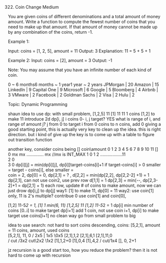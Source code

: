 322. Coin Change
Medium

You are given coins of different denominations and a total amount of money amount. Write a function to compute the fewest number of coins that you need to make up that amount. If that amount of money cannot be made up by any combination of the coins, return -1.

Example 1:

Input: coins = [1, 2, 5], amount = 11
Output: 3 
Explanation: 11 = 5 + 5 + 1

Example 2:
Input: coins = [2], amount = 3
Output: -1

Note:
You may assume that you have an infinite number of each kind of coin.

0 ~ 6 months6 months ~ 1 year1 year ~ 2 years
JPMorgan | 20 Amazon | 15 LinkedIn | 9 Capital One | 9 Microsoft | 6 Google | 5 Bloomberg | 4 Airbnb | 3 VMware | 2 Facebook | 2 Goldman Sachs | 2 Visa | 2 Hulu | 2

Topic: Dynamic Programming

shaun idea to use dp: 
with small problem, 
[1,2,5] 11
[1] 11   11 1 coins
[1,2] to make 11
introduce 2d dp[i, j] i coins 0- i, j target?  YES
what is range of i, and range of amount j?   j from 0 to target
i   from 0 coins to n coins, add 0 giving a good starting point, this is actually very key to clean up the idea. 
this is right direction. but i kind of give up 
the key is to come up with a table to figure out transition function

another key, consider coins being []
coin\amount
    0  1  2  3  4 5 6 7 8 9 10 11 
[]  0  mx mx ..............    mx     //mx is INT_MAX
1   0  1  2  ..................11   
2   0  
3   0
dp[i][j] =  min(dp[i][j],   dp[i][target-coins[i]+1 if target-coins[i] > 0 smaller = target - coins[i], else smaller =   
coin = 2,  dp[0] = 0, dp[2,1] = ? , d[2,2] = min(dp[2,2], dp[2,2-2] +1) = 1 
   dp[2,1], can not use coin2, use prev row d[1,1]  = 1 
   dp[2,3] =   min(--, dp[2,3-2]+1 = dp[2,1] + 1) 
each row, update # of coins to make amount, now we can just drow dp[i,j] to dp[j] 
way1:   [1] to make 11,   dp[0] = 11
way2:  use coin[1] only, 11 is 2's multiple?   contribue 0
	   use coin[1] and coin[0], 

[1,2] 11-5*2 = 1,    [1] 1  min(6, 11)
[1,2,5] 11    [1,2] 11-5*2 = 1
dp[i] min number of coins [0..i] to make target
dp[i+1] add 1 coin,  not use coin i+1,   dp[i] to make target
 use coins[i+1] 
no clean way go from small problem to big


idea to use search: 
    not hard to sort coins descending,  coins: [5,2,1], amount = 11
    coins, amount, used coins						    
                           [5,2,1], 11, 0
               / 2x5         | 1x5       \0x5
           [2,1],1,2    [2,1],6,1        [2,1],11,0     
          /          cut /3x2 cut\2x2 \1x2 
     [1],1,2+0   [1],0,4               [1],4,2
    /                               cut/1x4
 [], 0, 2+1

jz recursion is a good start  too, how you reduce the problem? then it is not hard to come up with recursion
